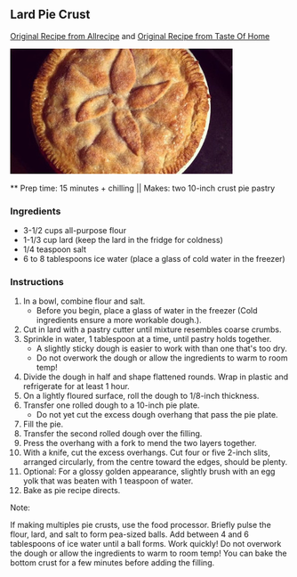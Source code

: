 ## Lard Pie Crust

[Original Recipe from Allrecipe](https://www.allrecipes.com/recipe/234976/classic-lard-two-crust-pie-pastry/) and
[Original Recipe from Taste Of Home](https://www.tasteofhome.com/recipes/mom-s-lard-pie-crust/)

![Picture](../img/lard_pie_crust.jpg)

** Prep time: 15 minutes + chilling || Makes: two 10-inch crust pie pastry

### Ingredients

- 3-1/2 cups all-purpose flour
- 1-1/3 cup lard (keep the lard in the fridge for coldness)
- 1/4 teaspoon salt
- 6 to 8 tablespoons ice water (place a glass of cold water in the freezer)

### Instructions

1. In a bowl, combine flour and salt.
	- Before you begin, place a glass of water in the freezer (Cold ingredients ensure a more workable dough.).
2. Cut in lard with a pastry cutter until mixture resembles coarse crumbs. 
3. Sprinkle in water, 1 tablespoon at a time, until pastry holds together. 
	- A slightly sticky dough is easier to work with than one that's too dry.
	- Do not overwork the dough or allow the ingredients to warm to room temp! 
4. Divide the dough in half and shape flattened rounds. Wrap in plastic and refrigerate for at least 1 hour.
5. On a lightly floured surface, roll the dough to 1/8-inch thickness. 
6. Transfer one rolled dough to a 10-inch pie plate.
	- Do not yet cut the excess dough overhang that pass the pie plate.
7. Fill the pie. 
8. Transfer the second rolled dough over the filling. 
9. Press the overhang with a fork to mend the two layers together. 
10. With a knife, cut the excess overhangs. Cut four or five 2-inch slits, arranged circularly, from the centre toward the edges, should be plenty. 
11. Optional: For a glossy golden appearance, slightly brush with an egg yolk that was beaten with 1 teaspoon of water. 
11. Bake as pie recipe directs. 

Note: 

If making multiples pie crusts, use the food processor. Briefly pulse the flour, lard, and salt to form pea-sized balls. Add between 4 and 6 tablespoons of ice water until a ball forms. Work quickly! Do not overwork the dough or allow the ingredients to warm to room temp! You can bake the bottom crust for a few minutes before adding the filling.

